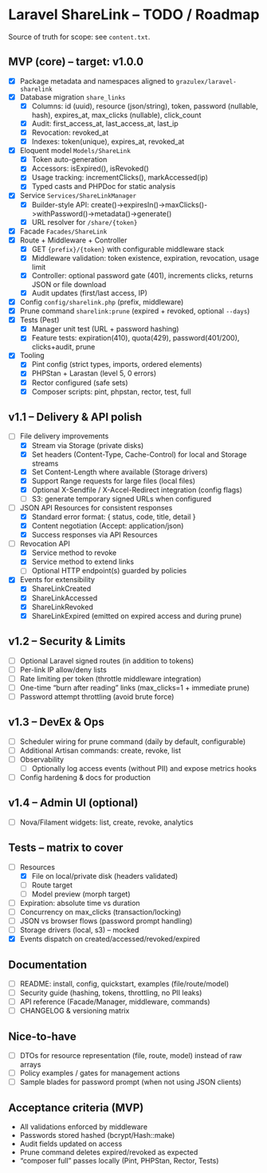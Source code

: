 # Laravel ShareLink – TODO / Roadmap

Source of truth for scope: see `content.txt`.

## MVP (core) – target: v1.0.0

- [x] Package metadata and namespaces aligned to `grazulex/laravel-sharelink`
- [x] Database migration `share_links`
  - [x] Columns: id (uuid), resource (json/string), token, password (nullable, hash), expires_at, max_clicks (nullable), click_count
  - [x] Audit: first_access_at, last_access_at, last_ip
  - [x] Revocation: revoked_at
  - [x] Indexes: token(unique), expires_at, revoked_at
- [x] Eloquent model `Models/ShareLink`
  - [x] Token auto-generation
  - [x] Accessors: isExpired(), isRevoked()
  - [x] Usage tracking: incrementClicks(), markAccessed(ip)
  - [x] Typed casts and PHPDoc for static analysis
- [x] Service `Services/ShareLinkManager`
  - [x] Builder-style API: create()->expiresIn()->maxClicks()->withPassword()->metadata()->generate()
  - [x] URL resolver for `/share/{token}`
- [x] Facade `Facades/ShareLink`
- [x] Route + Middleware + Controller
  - [x] GET `{prefix}/{token}` with configurable middleware stack
  - [x] Middleware validation: token existence, expiration, revocation, usage limit
  - [x] Controller: optional password gate (401), increments clicks, returns JSON or file download
  - [x] Audit updates (first/last access, IP)
- [x] Config `config/sharelink.php` (prefix, middleware)
- [x] Prune command `sharelink:prune` (expired + revoked, optional `--days`)
- [x] Tests (Pest)
  - [x] Manager unit test (URL + password hashing)
  - [x] Feature tests: expiration(410), quota(429), password(401/200), clicks+audit, prune
- [x] Tooling
  - [x] Pint config (strict types, imports, ordered elements)
  - [x] PHPStan + Larastan (level 5, 0 errors)
  - [x] Rector configured (safe sets)
  - [x] Composer scripts: pint, phpstan, rector, test, full

## v1.1 – Delivery & API polish

- [ ] File delivery improvements
  - [x] Stream via Storage (private disks)
  - [x] Set headers (Content-Type, Cache-Control) for local and Storage streams
  - [x] Set Content-Length where available (Storage drivers)
  - [x] Support Range requests for large files (local files)
  - [x] Optional X-Sendfile / X-Accel-Redirect integration (config flags)
  - [ ] S3: generate temporary signed URLs when configured
- [ ] JSON API Resources for consistent responses
  - [x] Standard error format: { status, code, title, detail }
  - [x] Content negotiation (Accept: application/json)
  - [x] Success responses via API Resources
- [ ] Revocation API
  - [x] Service method to revoke
  - [x] Service method to extend links
  - [ ] Optional HTTP endpoint(s) guarded by policies
- [x] Events for extensibility
  - [x] ShareLinkCreated
  - [x] ShareLinkAccessed
  - [x] ShareLinkRevoked
  - [x] ShareLinkExpired (emitted on expired access and during prune)

## v1.2 – Security & Limits

- [ ] Optional Laravel signed routes (in addition to tokens)
- [ ] Per-link IP allow/deny lists
- [ ] Rate limiting per token (throttle middleware integration)
- [ ] One-time “burn after reading” links (max_clicks=1 + immediate prune)
- [ ] Password attempt throttling (avoid brute force)

## v1.3 – DevEx & Ops

- [ ] Scheduler wiring for prune command (daily by default, configurable)
- [ ] Additional Artisan commands: create, revoke, list
- [ ] Observability
  - [ ] Optionally log access events (without PII) and expose metrics hooks
- [ ] Config hardening & docs for production

## v1.4 – Admin UI (optional)

- [ ] Nova/Filament widgets: list, create, revoke, analytics

## Tests – matrix to cover

- [ ] Resources
  - [x] File on local/private disk (headers validated)
  - [ ] Route target
  - [ ] Model preview (morph target)
- [ ] Expiration: absolute time vs duration
- [ ] Concurrency on max_clicks (transaction/locking)
- [ ] JSON vs browser flows (password prompt handling)
- [ ] Storage drivers (local, s3) – mocked
 - [x] Events dispatch on created/accessed/revoked/expired

## Documentation

- [ ] README: install, config, quickstart, examples (file/route/model)
- [ ] Security guide (hashing, tokens, throttling, no PII leaks)
- [ ] API reference (Facade/Manager, middleware, commands)
- [ ] CHANGELOG & versioning matrix

## Nice-to-have

- [ ] DTOs for resource representation (file, route, model) instead of raw arrays
- [ ] Policy examples / gates for management actions
- [ ] Sample blades for password prompt (when not using JSON clients)

## Acceptance criteria (MVP)

- All validations enforced by middleware
- Passwords stored hashed (bcrypt/Hash::make)
- Audit fields updated on access
- Prune command deletes expired/revoked as expected
- “composer full” passes locally (Pint, PHPStan, Rector, Tests)
